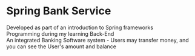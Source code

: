 # Spring Bank Service

Developed as part of an introduction to Spring frameworks <br> 
Programming during my learning Back-End <br> An integrated Banking Software system - Users may transfer money, and you can see the User's amount and balance
